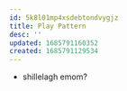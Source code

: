 ```yaml
---
id: 5k8l01mp4xsdebtondvygjz
title: Play Pattern
desc: ''
updated: 1685791160352
created: 1685791129534
---
```


- shillelagh emom?